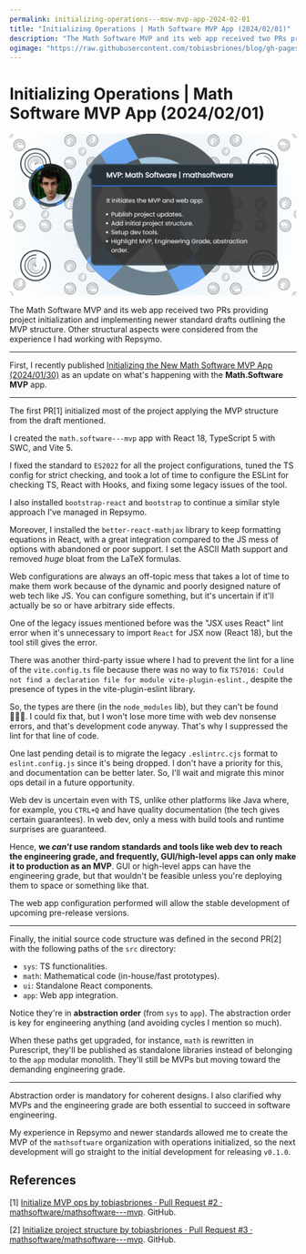 ```yaml
---
permalink: initializing-operations---msw-mvp-app-2024-02-01
title: "Initializing Operations | Math Software MVP App (2024/02/01)"
description: "The Math Software MVP and its web app received two PRs providing project initialization and implementing newer standard drafts outlining the MVP structure. Other structural aspects were considered from the experience I had working with Repsymo."
ogimage: "https://raw.githubusercontent.com/tobiasbriones/blog/gh-pages/initializing-operations---msw-mvp-app-2024-02-01/initializing-operations---msw-mvp-app-2024-02-01.png"
---
```



<!-- Copyright (c) 2024 Tobias Briones. All rights reserved. -->
<!-- SPDX-License-Identifier: CC-BY-4.0 -->
<!-- This file is part of https://github.com/tobiasbriones/blog -->

# Initializing Operations | Math Software MVP App (2024/02/01)

![](initializing-operations---msw-mvp-app-2024-02-01.png)

The Math Software MVP and its web app received two PRs providing project
initialization and implementing newer standard drafts outlining the MVP
structure. Other structural aspects were considered from the experience I had
working with Repsymo.

---

First, I recently published
[Initializing the New Math Software MVP App (2024/01/30)](https://blog.mathsoftware.engineer/initializing-the-new-msw-mvp-app-2024-01-30)
as an update on what's happening with the **Math.Software MVP** app.

---

The first PR[1] initialized most of the project applying the MVP structure from
the draft mentioned.

I created the `math.software---mvp` app with React 18, TypeScript 5 with SWC,
and Vite 5.

I fixed the standard to `ES2022` for all the project configurations, tuned the
TS config for strict checking, and took a lot of time to configure the ESLint
for checking TS, React with Hooks, and fixing some legacy issues of the tool.

I also installed `bootstrap-react` and `bootstrap` to continue a similar style
approach I've managed in Repsymo.

Moreover, I installed the `better-react-mathjax` library to keep formatting
equations in React, with a great integration compared to the JS mess of options
with abandoned or poor support. I set the ASCII Math support and removed *huge*
bloat from the LaTeX formulas.

Web configurations are always an off-topic mess that takes a lot of time to make
them work because of the dynamic and poorly designed nature of web tech like JS.
You can configure something, but it's uncertain if it'll actually be so or have
arbitrary side effects.

One of the legacy issues mentioned before was the "JSX uses React" lint error
when it's unnecessary to import `React` for JSX now (React 18), but the tool
still gives the error.

There was another third-party issue where I had to prevent the lint for a line
of the `vite.config.ts` file because there was no way to
fix `TS7016: Could not find a declaration file for module vite-plugin-eslint.`,
despite the presence of types in the vite-plugin-eslint library.

So, the types are there (in the `node_modules` lib), but they can't be found
🤦🏻‍♂️. I could fix that, but I won't lose more time with web dev nonsense
errors, and that's development code anyway. That's why I suppressed the lint for
that line of code.

One last pending detail is to migrate the legacy `.eslintrc.cjs` format
to `eslint.config.js`
since it's being dropped. I don't have a priority for this, and documentation
can be better later. So, I'll wait and migrate this minor ops detail in a future
opportunity.

Web dev is uncertain even with TS, unlike other platforms like Java where, for
example, you `CTRL+Q` and have quality documentation (the tech gives certain
guarantees). In web dev, only a mess with build tools and runtime surprises are
guaranteed.

Hence, **we *can't* use random standards and tools like web dev to reach the
engineering grade, and frequently, GUI/high-level apps can only make it to
production as an MVP**. GUI or high-level apps can have the engineering grade,
but that wouldn't be feasible unless you're deploying them to space or something
like that.

The web app configuration performed will allow the stable development of
upcoming pre-release versions.

---

Finally, the initial source code structure was defined in the second PR[2] with
the following paths of the `src` directory:

- `sys`: TS functionalities.
- `math`: Mathematical code (in-house/fast prototypes).
- `ui`: Standalone React components.
- `app`: Web app integration.

Notice they're in **abstraction order** (from `sys` to `app`). The abstraction
order is key for engineering anything (and avoiding cycles I mention so much).

When these paths get upgraded, for instance, `math` is rewritten in Purescript,
they'll be published as standalone libraries instead of belonging to the `app`
modular monolith. They'll still be MVPs but moving toward the demanding
engineering grade.

---

Abstraction order is mandatory for coherent designs. I also clarified why MVPs
and the engineering grade are both essential to succeed in software engineering.

My experience in Repsymo and newer standards allowed me to create the MVP of the
`mathsoftware` organization with operations initialized, so the next development
will go straight to the initial development for releasing `v0.1.0`.

## References

[1] [Initialize MVP ops by tobiasbriones · Pull Request #2 · mathsoftware/mathsoftware---mvp](https://github.com/mathsoftware/mathsoftware---mvp/pull/2).
GitHub.

[2] [Initialize project structure by tobiasbriones · Pull Request #3 · mathsoftware/mathsoftware---mvp](https://github.com/mathsoftware/mathsoftware---mvp/pull/3).
GitHub.






